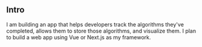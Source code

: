 ## Intro

I am building an app that helps developers track the algorithms they've completed, allows them to store those algorithms, and visualize them. 
I plan to build a web app using Vue or Next.js as my framework.
